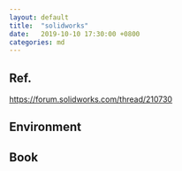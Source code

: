 ```yaml
---
layout: default
title:  "solidworks"
date:   2019-10-10 17:30:00 +0800
categories: md
---
```


## Ref.
https://forum.solidworks.com/thread/210730


## Environment

## Book
